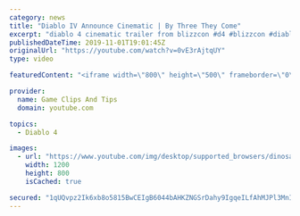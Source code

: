 ```yaml
---
category: news
title: "Diablo IV Announce Cinematic | By Three They Come"
excerpt: "diablo 4 cinematic trailer from blizzcon #d4 #blizzcon #diablo."
publishedDateTime: 2019-11-01T19:01:45Z
originalUrl: "https://youtube.com/watch?v=0vE3rAjtqUY"
type: video

featuredContent: "<iframe width=\"800\" height=\"500\" frameborder=\"0\" src=\"https://www.youtube.com/embed/0vE3rAjtqUY\" allow=\"accelerometer; autoplay; encrypted-media; gyroscope; picture-in-picture\" allowfullscreen></iframe>"

provider:
  name: Game Clips And Tips
  domain: youtube.com

topics:
  - Diablo 4

images:
  - url: "https://www.youtube.com/img/desktop/supported_browsers/dinosaur.png"
    width: 1200
    height: 800
    isCached: true

secured: "1qUQvpz2Ik6xb8o5815BwCEIgB6044bAHKZNGSrDahy9IgqeILfAhMJPl3MnI/ZtsSs8MWpcA8j9xDl+9stBC0QW83rWyS1jVtR61h/3NkurkyESFi5rFcnS1RyBmOYyEP5llfkFuQ9KH7+Simwb5EyRlMP21JvH2+vucSlhgZrOpNzwtJznOwNVG7Dq9ZwXwFWEEIC37Yp65kxAQrYvVixfkFIwXRoUFTXmtV04K1l9bzYOrB5pjGnTa4NsOqZ1LR5bGufg1NFY+edlBo6x7jSLp4/5w1+36c+9ZRfqEI7ZkiZgtlvA3SJz3KyPvcq0ClcI4rT4ooe2qoVihGBUPcHf+BzmrprymH7Ywjho5Gwxe7NxBDiGXnWEnz3K+Lc6CdaTK62+aaR0zS5KLyuraw==;dvMlE7Kg7NPlppxNRi0UJg=="
---
```


